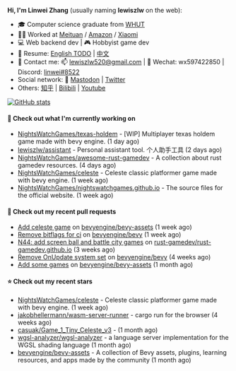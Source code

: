 **Hi, I'm Linwei Zhang** (usually naming **lewiszlw** on the web):
- 🎓 Computer science graduate from [WHUT](https://en.wikipedia.org/wiki/Wuhan_University_of_Technology)
- 👨‍💻 Worked at [Meituan](https://about.meituan.com/home) / [Amazon](https://www.amazon.com/) / [Xiaomi](https://www.mi.com/)
- 💻 Web backend dev | 🎮 Hobbyist game dev
- 📄 Resume: [English TODO](https://github.com/lewiszlw/lewiszlw/blob/main/Resume_EN.md) | [中文](https://github.com/lewiszlw/lewiszlw/blob/main/Resume_CN.md)
- 📱 Contact me: 📫 [lewiszlw520@gmail.com](mailto:lewiszlw520@gmail.com) | 💬 Wechat: wx597422850 | Discord: [linwei#8522](http://discordapp.com/users/891664307035713576)
- Social network: 🦣 [Mastodon](https://mastodon.world/@lewiszlw) | [Twitter](https://twitter.com/lewiszlw)
- Others: [知乎](https://www.zhihu.com/people/tian-qian-zhu-wu-ya) | [Bilibili](https://space.bilibili.com/43876861) | [Youtube](https://www.youtube.com/channel/UCnvri1tqAjxsp9nGQ63zUNw)

[![GitHub stats](https://github-readme-stats.vercel.app/api?username=lewiszlw&count_private=true&show_icons=true&theme=solarized-dark&include_all_commits=true)](https://github.com/anuraghazra/github-readme-stats)

#### 👷 Check out what I'm currently working on

- [NightsWatchGames/texas-holdem](https://github.com/NightsWatchGames/texas-holdem) - [WIP] Multiplayer texas holdem game made with bevy engine. (1 day ago)
- [lewiszlw/assistant](https://github.com/lewiszlw/assistant) - Personal assistant tool. 个人助手工具 (2 days ago)
- [NightsWatchGames/awesome-rust-gamedev](https://github.com/NightsWatchGames/awesome-rust-gamedev) - A collection about rust gamedev resources. (4 days ago)
- [NightsWatchGames/celeste](https://github.com/NightsWatchGames/celeste) - Celeste classic platformer game made with bevy engine. (1 week ago)
- [NightsWatchGames/nightswatchgames.github.io](https://github.com/NightsWatchGames/nightswatchgames.github.io) - The source files for the official website. (1 week ago)

#### 🔨 Check out my recent pull requests

- [Add celeste game](https://github.com/bevyengine/bevy-assets/pull/320) on [bevyengine/bevy-assets](https://github.com/bevyengine/bevy-assets) (1 week ago)
- [Remove bitflags for ci](https://github.com/bevyengine/bevy/pull/8431) on [bevyengine/bevy](https://github.com/bevyengine/bevy) (1 week ago)
- [N44: add screen ball and battle city games](https://github.com/rust-gamedev/rust-gamedev.github.io/pull/1326) on [rust-gamedev/rust-gamedev.github.io](https://github.com/rust-gamedev/rust-gamedev.github.io) (3 weeks ago)
- [Remove OnUpdate system set](https://github.com/bevyengine/bevy/pull/8260) on [bevyengine/bevy](https://github.com/bevyengine/bevy) (4 weeks ago)
- [Add some games](https://github.com/bevyengine/bevy-assets/pull/307) on [bevyengine/bevy-assets](https://github.com/bevyengine/bevy-assets) (1 month ago)

#### ⭐ Check out my recent stars

- [NightsWatchGames/celeste](https://github.com/NightsWatchGames/celeste) - Celeste classic platformer game made with bevy engine. (1 week ago)
- [jakobhellermann/wasm-server-runner](https://github.com/jakobhellermann/wasm-server-runner) - cargo run for the browser (4 weeks ago)
- [casuak/Game_1_Tiny_Celeste_v3](https://github.com/casuak/Game_1_Tiny_Celeste_v3) -  (1 month ago)
- [wgsl-analyzer/wgsl-analyzer](https://github.com/wgsl-analyzer/wgsl-analyzer) - a language server implementation for the WGSL shading language (1 month ago)
- [bevyengine/bevy-assets](https://github.com/bevyengine/bevy-assets) - A collection of Bevy assets, plugins, learning resources, and apps made by the community (1 month ago)
